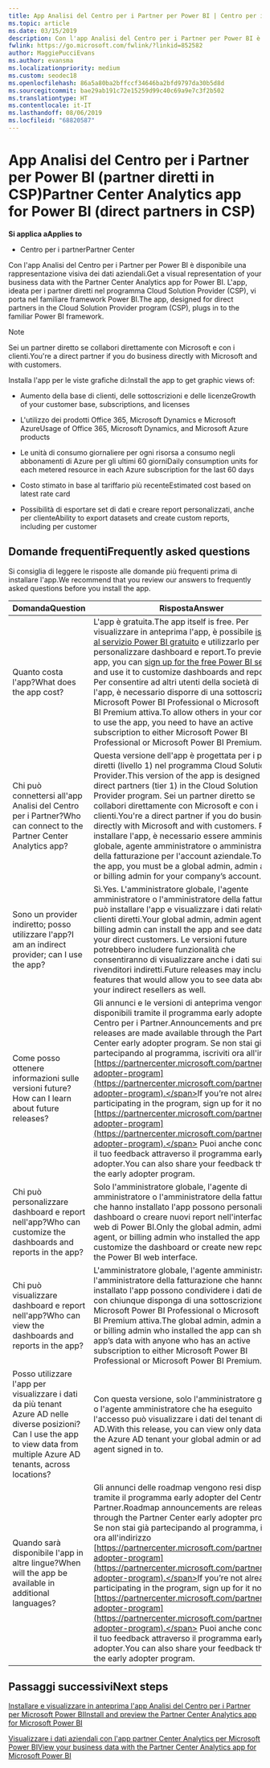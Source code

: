 ```yaml
---
title: App Analisi del Centro per i Partner per Power BI | Centro per i partner
ms.topic: article
ms.date: 03/15/2019
description: Con l'app Analisi del Centro per i Partner per Power BI è disponibile una rappresentazione visiva dei dati aziendali.
fwlink: https://go.microsoft.com/fwlink/?linkid=852582
author: MaggiePucciEvans
ms.author: evansma
ms.localizationpriority: medium
ms.custom: seodec18
ms.openlocfilehash: 86a5a80ba2bffccf34646ba2bfd9797da30b5d8d
ms.sourcegitcommit: bae29ab191c72e15259d99c40c69a9e7c3f2b502
ms.translationtype: HT
ms.contentlocale: it-IT
ms.lasthandoff: 08/06/2019
ms.locfileid: "68820587"
---
```

# <a name="partner-center-analytics-app-for-power-bi-direct-partners-in-csp"></a><span data-ttu-id="afaab-103">App Analisi del Centro per i Partner per Power BI (partner diretti in CSP)</span><span class="sxs-lookup"><span data-stu-id="afaab-103">Partner Center Analytics app for Power BI (direct partners in CSP)</span></span>

<span data-ttu-id="afaab-104">**Si applica a**</span><span class="sxs-lookup"><span data-stu-id="afaab-104">**Applies to**</span></span>

- <span data-ttu-id="afaab-105">Centro per i partner</span><span class="sxs-lookup"><span data-stu-id="afaab-105">Partner Center</span></span>

<span data-ttu-id="afaab-106">Con l'app Analisi del Centro per i Partner per Power BI è disponibile una rappresentazione visiva dei dati aziendali.</span><span class="sxs-lookup"><span data-stu-id="afaab-106">Get a visual representation of your business data with the Partner Center Analytics app for Power BI.</span></span> <span data-ttu-id="afaab-107">L'app, ideata per i partner diretti nel programma Cloud Solution Provider (CSP), vi porta nel familiare framework Power BI.</span><span class="sxs-lookup"><span data-stu-id="afaab-107">The app, designed for direct partners in the Cloud Solution Provider program (CSP), plugs in to the familiar Power BI framework.</span></span> 

> [!NOTE]  
> <span data-ttu-id="afaab-108">Sei un partner diretto se collabori direttamente con Microsoft e con i clienti.</span><span class="sxs-lookup"><span data-stu-id="afaab-108">You're a direct partner if you do business directly with Microsoft and with customers.</span></span> 

<span data-ttu-id="afaab-109">Installa l'app per le viste grafiche di:</span><span class="sxs-lookup"><span data-stu-id="afaab-109">Install the app to get graphic views of:</span></span> 

-   <span data-ttu-id="afaab-110">Aumento della base di clienti, delle sottoscrizioni e delle licenze</span><span class="sxs-lookup"><span data-stu-id="afaab-110">Growth of your customer base, subscriptions, and licenses</span></span>

-   <span data-ttu-id="afaab-111">L'utilizzo dei prodotti Office 365, Microsoft Dynamics e Microsoft Azure</span><span class="sxs-lookup"><span data-stu-id="afaab-111">Usage of Office 365, Microsoft Dynamics, and Microsoft Azure products</span></span>

-   <span data-ttu-id="afaab-112">Le unità di consumo giornaliere per ogni risorsa a consumo negli abbonamenti di Azure per gli ultimi 60 giorni</span><span class="sxs-lookup"><span data-stu-id="afaab-112">Daily consumption units for each metered resource in each Azure subscription for the last 60 days</span></span>

-   <span data-ttu-id="afaab-113">Costo stimato in base al tariffario più recente</span><span class="sxs-lookup"><span data-stu-id="afaab-113">Estimated cost based on latest rate card</span></span>

-   <span data-ttu-id="afaab-114">Possibilità di esportare set di dati e creare report personalizzati, anche per cliente</span><span class="sxs-lookup"><span data-stu-id="afaab-114">Ability to export datasets and create custom reports, including per customer</span></span>

## <a name="frequently-asked-questions"></a><span data-ttu-id="afaab-115">Domande frequenti</span><span class="sxs-lookup"><span data-stu-id="afaab-115">Frequently asked questions</span></span>

<span data-ttu-id="afaab-116">Si consiglia di leggere le risposte alle domande più frequenti prima di installare l'app.</span><span class="sxs-lookup"><span data-stu-id="afaab-116">We recommend that you review our answers to frequently asked questions before you install the app.</span></span> 

| <span data-ttu-id="afaab-117">**Domanda**</span><span class="sxs-lookup"><span data-stu-id="afaab-117">**Question**</span></span> | <span data-ttu-id="afaab-118">**Risposta**</span><span class="sxs-lookup"><span data-stu-id="afaab-118">**Answer**</span></span> |
| --- | ---------- |
| <span data-ttu-id="afaab-119">Quanto costa l'app?</span><span class="sxs-lookup"><span data-stu-id="afaab-119">What does the app cost?</span></span> | <span data-ttu-id="afaab-120">L'app è gratuita.</span><span class="sxs-lookup"><span data-stu-id="afaab-120">The app itself is free.</span></span> <span data-ttu-id="afaab-121">Per visualizzare in anteprima l'app, è possibile [iscriversi al servizio Power BI gratuito](https://go.microsoft.com/fwlink/p/?linkid=845347) e utilizzarlo per personalizzare dashboard e report.</span><span class="sxs-lookup"><span data-stu-id="afaab-121">To preview the app, you can [sign up for the free Power BI service](https://go.microsoft.com/fwlink/p/?linkid=845347) and use it to customize dashboards and reports.</span></span> <span data-ttu-id="afaab-122">Per consentire ad altri utenti della società di usare l'app, è necessario disporre di una sottoscrizione di Microsoft Power BI Professional o Microsoft Power BI Premium attiva.</span><span class="sxs-lookup"><span data-stu-id="afaab-122">To allow others in your company to use the app, you need to have an active subscription to either Microsoft Power BI Professional or Microsoft Power BI Premium.</span></span> |
| <span data-ttu-id="afaab-123">Chi può connettersi all'app Analisi del Centro per i Partner?</span><span class="sxs-lookup"><span data-stu-id="afaab-123">Who can connect to the Partner Center Analytics app?</span></span> | <span data-ttu-id="afaab-124">Questa versione dell'app è progettata per i partner diretti (livello 1) nel programma Cloud Solution Provider.</span><span class="sxs-lookup"><span data-stu-id="afaab-124">This version of the app is designed for direct partners (tier 1) in the Cloud Solution Provider program.</span></span> <span data-ttu-id="afaab-125">Sei un partner diretto se collabori direttamente con Microsoft e con i clienti.</span><span class="sxs-lookup"><span data-stu-id="afaab-125">You're a direct partner if you do business directly with Microsoft and with customers.</span></span> <span data-ttu-id="afaab-126">Per installare l'app, è necessario essere amministratore globale, agente amministratore o amministratore della fatturazione per l'account aziendale.</span><span class="sxs-lookup"><span data-stu-id="afaab-126">To install the app, you must be a global admin, admin agent, or billing admin for your company’s account.</span></span> |
| <span data-ttu-id="afaab-127">Sono un provider indiretto; posso utilizzare l'app?</span><span class="sxs-lookup"><span data-stu-id="afaab-127">I am an indirect provider; can I use the app?</span></span> | <span data-ttu-id="afaab-128">Sì.</span><span class="sxs-lookup"><span data-stu-id="afaab-128">Yes.</span></span> <span data-ttu-id="afaab-129">L'amministratore globale, l'agente amministratore o l'amministratore della fatturazione può installare l'app e visualizzare i dati relativi ai clienti diretti.</span><span class="sxs-lookup"><span data-stu-id="afaab-129">Your global admin, admin agent, or billing admin can install the app and see data about your direct customers.</span></span> <span data-ttu-id="afaab-130">Le versioni future potrebbero includere funzionalità che consentiranno di visualizzare anche i dati sui rivenditori indiretti.</span><span class="sxs-lookup"><span data-stu-id="afaab-130">Future releases may include features that would allow you to see data about your indirect resellers as well.</span></span> |
| <span data-ttu-id="afaab-131">Come posso ottenere informazioni sulle versioni future?</span><span class="sxs-lookup"><span data-stu-id="afaab-131">How can I learn about future releases?</span></span> | <span data-ttu-id="afaab-132">Gli annunci e le versioni di anteprima vengono resi disponibili tramite il programma early adopter del Centro per i Partner.</span><span class="sxs-lookup"><span data-stu-id="afaab-132">Announcements and preview releases are made available through the Partner Center early adopter program.</span></span> <span data-ttu-id="afaab-133">Se non stai già partecipando al programma, iscriviti ora all'indirizzo [https://partnercenter.microsoft.com/partner/early-adopter-program](https://partnercenter.microsoft.com/partner/early-adopter-program).</span><span class="sxs-lookup"><span data-stu-id="afaab-133">If you’re not already participating in the program, sign up for it now at [https://partnercenter.microsoft.com/partner/early-adopter-program](https://partnercenter.microsoft.com/partner/early-adopter-program).</span></span> <span data-ttu-id="afaab-134">Puoi anche condividere il tuo feedback attraverso il programma early adopter.</span><span class="sxs-lookup"><span data-stu-id="afaab-134">You can also share your feedback through the early adopter program.</span></span> |
| <span data-ttu-id="afaab-135">Chi può personalizzare dashboard e report nell'app?</span><span class="sxs-lookup"><span data-stu-id="afaab-135">Who can customize the dashboards and reports in the app?</span></span> | <span data-ttu-id="afaab-136">Solo l'amministratore globale, l'agente di amministratore o l'amministratore della fatturazione che hanno installato l'app possono personalizzare il dashboard o creare nuovi report nell'interfaccia web di Power BI.</span><span class="sxs-lookup"><span data-stu-id="afaab-136">Only the global admin, admin agent, or billing admin who installed the app can customize the dashboard or create new reports in the Power BI web interface.</span></span> |
| <span data-ttu-id="afaab-137">Chi può visualizzare dashboard e report nell'app?</span><span class="sxs-lookup"><span data-stu-id="afaab-137">Who can view the dashboards and reports in the app?</span></span> | <span data-ttu-id="afaab-138">L'amministratore globale, l'agente amministratore o l'amministratore della fatturazione che hanno installato l'app possono condividere i dati dell'app con chiunque disponga di una sottoscrizione di Microsoft Power BI Professional o Microsoft Power BI Premium attiva.</span><span class="sxs-lookup"><span data-stu-id="afaab-138">The global admin, admin agent, or billing admin who installed the app can share the app’s data with anyone who has an active subscription to either Microsoft Power BI Professional or Microsoft Power BI Premium.</span></span> |
| <span data-ttu-id="afaab-139">Posso utilizzare l'app per visualizzare i dati da più tenant Azure AD nelle diverse posizioni?</span><span class="sxs-lookup"><span data-stu-id="afaab-139">Can I use the app to view data from multiple Azure AD tenants, across locations?</span></span> | <span data-ttu-id="afaab-140">Con questa versione, solo l'amministratore globale o l'agente amministratore che ha eseguito l'accesso può visualizzare i dati del tenant di Azure AD.</span><span class="sxs-lookup"><span data-stu-id="afaab-140">With this release, you can view only data from the Azure AD tenant your global admin or admin agent signed in to.</span></span> | 
| <span data-ttu-id="afaab-141">Quando sarà disponibile l'app in altre lingue?</span><span class="sxs-lookup"><span data-stu-id="afaab-141">When will the app be available in additional languages?</span></span> | <span data-ttu-id="afaab-142">Gli annunci delle roadmap vengono resi disponibili tramite il programma early adopter del Centro per i Partner.</span><span class="sxs-lookup"><span data-stu-id="afaab-142">Roadmap announcements are released through the Partner Center early adopter program.</span></span> <span data-ttu-id="afaab-143">Se non stai già partecipando al programma, iscriviti ora all'indirizzo [https://partnercenter.microsoft.com/partner/early-adopter-program](https://partnercenter.microsoft.com/partner/early-adopter-program).</span><span class="sxs-lookup"><span data-stu-id="afaab-143">If you’re not already participating in the program, sign up for it now at [https://partnercenter.microsoft.com/partner/early-adopter-program](https://partnercenter.microsoft.com/partner/early-adopter-program).</span></span> <span data-ttu-id="afaab-144">Puoi anche condividere il tuo feedback attraverso il programma early adopter.</span><span class="sxs-lookup"><span data-stu-id="afaab-144">You can also share your feedback through the early adopter program.</span></span> | 



## <a name="next-steps"></a><span data-ttu-id="afaab-145">Passaggi successivi</span><span class="sxs-lookup"><span data-stu-id="afaab-145">Next steps</span></span>

[<span data-ttu-id="afaab-146">Installare e visualizzare in anteprima l'app Analisi del Centro per i Partner per Microsoft Power BI</span><span class="sxs-lookup"><span data-stu-id="afaab-146">Install and preview the Partner Center Analytics app for Microsoft Power BI</span></span>](power-bi-app-for-direct-partners-install.md)

[<span data-ttu-id="afaab-147">Visualizzare i dati aziendali con l'app partner Center Analytics per Microsoft Power BI</span><span class="sxs-lookup"><span data-stu-id="afaab-147">View your business data with the Partner Center Analytics app for Microsoft Power BI</span></span>](power-bi-app-for-direct-partners-use.md)
